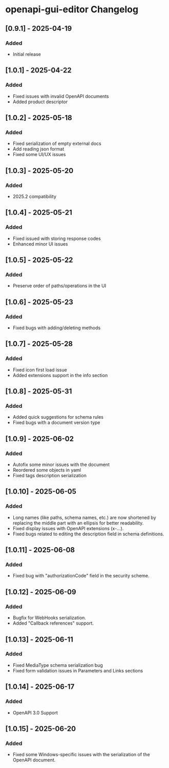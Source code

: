 <!-- Keep a Changelog guide -> https://keepachangelog.com -->

# openapi-gui-editor Changelog

## [0.9.1] - 2025-04-19
### Added
- Initial release

## [1.0.1] - 2025-04-22
### Added
- Fixed issues with invalid OpenAPI documents
- Added product descriptor

## [1.0.2] - 2025-05-18
### Added
- Fixed serialization of empty external docs
- Add reading json format
- Fixed some UI/UX issues

## [1.0.3] - 2025-05-20
### Added
- 2025.2 compatibility

## [1.0.4] - 2025-05-21
### Added
- Fixed issued with storing response codes
- Enhanced minor UI issues

## [1.0.5] - 2025-05-22
### Added
- Preserve order of paths/operations in the UI

## [1.0.6] - 2025-05-23
### Added
- Fixed bugs with adding/deleting methods

## [1.0.7] - 2025-05-28
### Added
- Fixed icon first load issue
- Added extensions support in the info section

## [1.0.8] - 2025-05-31
### Added
- Added quick suggestions for schema rules
- Fixed bugs with a document version type

## [1.0.9] - 2025-06-02
### Added
- Autofix some minor issues with the document
- Reordered some objects in yaml
- Fixed tags description serialization

## [1.0.10] - 2025-06-05
### Added
- Long names (like paths, schema names, etc.) are now shortened by replacing the middle part with an ellipsis for better readability.
- Fixed display issues with OpenAPI extensions (x-...).
- Fixed bugs related to editing the description field in schema definitions.

## [1.0.11] - 2025-06-08
### Added
- Fixed bug with "authorizationCode" field in the security scheme.

## [1.0.12] - 2025-06-09
### Added
- Bugfix for WebHooks serialization.
- Added "Callback references" support.

## [1.0.13] - 2025-06-11
### Added
- Fixed MediaType schema serialization bug
- Fixed form validation issues in Parameters and Links sections

## [1.0.14] - 2025-06-17
### Added
- OpenAPI 3.0 Support

## [1.0.15] - 2025-06-20
### Added
- Fixed some Windows-specific issues with the serialization of the OpenAPI document.